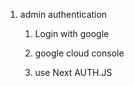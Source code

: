 1. admin authentication

   1. Login with google
   1. google cloud console

   1. use Next AUTH.JS
